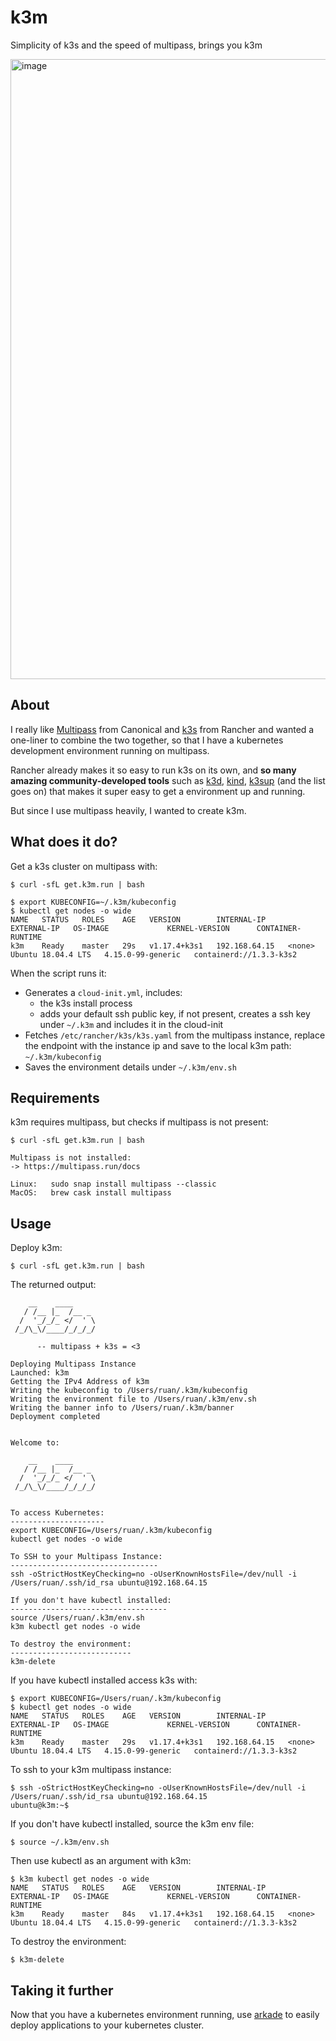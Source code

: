 # k3m

Simplicity of k3s and the speed of multipass, brings you k3m

<img width="992" alt="image" src="https://user-images.githubusercontent.com/567298/81488380-3c0d9a80-9268-11ea-93b7-9b2e5b5b6c13.png">

## About

I really like [Multipass](https://multipass.run) from Canonical and [k3s](https://github.com/rancher/k3s) from Rancher and wanted a one-liner to combine the two together, so that I have a kubernetes development environment running on multipass.

Rancher already makes it so easy to run k3s on its own, and **so many amazing community-developed tools** such as [k3d](https://github.com/rancher/k3d), [kind](https://github.com/kubernetes-sigs/kind), [k3sup](https://github.com/alexellis/k3sup) (and the list goes on) that makes it super easy to get a environment up and running. 

But since I use multipass heavily, I wanted to create k3m.

## What does it do?

Get a k3s cluster on multipass with:

```
$ curl -sfL get.k3m.run | bash
```
```
$ export KUBECONFIG=~/.k3m/kubeconfig
$ kubectl get nodes -o wide
NAME   STATUS   ROLES    AGE   VERSION        INTERNAL-IP     EXTERNAL-IP   OS-IMAGE             KERNEL-VERSION      CONTAINER-RUNTIME
k3m    Ready    master   29s   v1.17.4+k3s1   192.168.64.15   <none>        Ubuntu 18.04.4 LTS   4.15.0-99-generic   containerd://1.3.3-k3s2
```

When the script runs it:

- Generates a `cloud-init.yml`, includes: 
  - the k3s install process
  - adds your default ssh public key, if not present, creates a ssh key under `~/.k3m` and includes it in the cloud-init
- Fetches `/etc/rancher/k3s/k3s.yaml` from the multipass instance, replace the endpoint with the instance ip and save to the local k3m path: `~/.k3m/kubeconfig`
- Saves the environment details under `~/.k3m/env.sh`

## Requirements

k3m requires multipass, but checks if multipass is not present:

```
$ curl -sfL get.k3m.run | bash

Multipass is not installed:
-> https://multipass.run/docs

Linux:   sudo snap install multipass --classic
MacOS:   brew cask install multipass
```

## Usage

Deploy k3m:

```
$ curl -sfL get.k3m.run | bash
```

The returned output:

```
    __    ____
   / /__ |_  /__ _
  /  '_/_/_ </  ' \
 /_/\_\/____/_/_/_/

      -- multipass + k3s = <3

Deploying Multipass Instance
Launched: k3m
Getting the IPv4 Address of k3m
Writing the kubeconfig to /Users/ruan/.k3m/kubeconfig
Writing the environment file to /Users/ruan/.k3m/env.sh
Writing the banner info to /Users/ruan/.k3m/banner
Deployment completed


Welcome to:

    __    ____
   / /__ |_  /__ _
  /  '_/_/_ </  ' \
 /_/\_\/____/_/_/_/


To access Kubernetes:
---------------------
export KUBECONFIG=/Users/ruan/.k3m/kubeconfig
kubectl get nodes -o wide

To SSH to your Multipass Instance:
---------------------------------
ssh -oStrictHostKeyChecking=no -oUserKnownHostsFile=/dev/null -i /Users/ruan/.ssh/id_rsa ubuntu@192.168.64.15

If you don't have kubectl installed:
-----------------------------------
source /Users/ruan/.k3m/env.sh
k3m kubectl get nodes -o wide

To destroy the environment:
---------------------------
k3m-delete
```

If you have kubectl installed access k3s with:

```
$ export KUBECONFIG=/Users/ruan/.k3m/kubeconfig
$ kubectl get nodes -o wide
NAME   STATUS   ROLES    AGE   VERSION        INTERNAL-IP     EXTERNAL-IP   OS-IMAGE             KERNEL-VERSION      CONTAINER-RUNTIME
k3m    Ready    master   29s   v1.17.4+k3s1   192.168.64.15   <none>        Ubuntu 18.04.4 LTS   4.15.0-99-generic   containerd://1.3.3-k3s2
```

To ssh to your k3m multipass instance:

```
$ ssh -oStrictHostKeyChecking=no -oUserKnownHostsFile=/dev/null -i /Users/ruan/.ssh/id_rsa ubuntu@192.168.64.15
ubuntu@k3m:~$
````

If you don't have kubectl installed, source the k3m env file:

```
$ source ~/.k3m/env.sh
```

Then use kubectl as an argument with k3m:

```
$ k3m kubectl get nodes -o wide
NAME   STATUS   ROLES    AGE   VERSION        INTERNAL-IP     EXTERNAL-IP   OS-IMAGE             KERNEL-VERSION      CONTAINER-RUNTIME
k3m    Ready    master   84s   v1.17.4+k3s1   192.168.64.15   <none>        Ubuntu 18.04.4 LTS   4.15.0-99-generic   containerd://1.3.3-k3s2
```

To destroy the environment:

```
$ k3m-delete
```

## Taking it further

Now that you have a kubernetes environment running, use [arkade](https://github.com/alexellis/arkade) to easily deploy applications to your kubernetes cluster.
